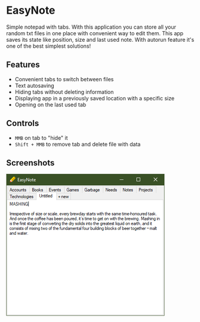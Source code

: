 # EasyNote

Simple notepad with tabs. With this application you can store all your random txt files in one place with convenient way to edit them. This app saves its state like position, size and last used note. With autorun feature it's one of the best simplest solutions!

## Features

* Convenient tabs to switch between files
* Text autosaving
* Hiding tabs without deleting information
* Displaying app in a previously saved location with a specific size
* Opening on the last used tab



## Controls

- `MMB` on tab to "hide" it
- `Shift + MMB` to remove tab and delete file with data

## Screenshots

<img src="screenshots/easynote.png" />
